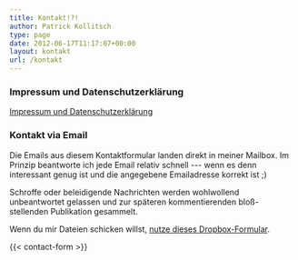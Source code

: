 ```yaml
---
title: Kontakt!?!
author: Patrick Kollitsch
type: page
date: 2012-06-17T11:17:07+00:00
layout: kontakt
url: /kontakt
---
```


### Impressum und Datenschutzerkl&auml;rung

[Impressum und Datenschutzerkl&auml;rung][1]

### Kontakt via Email

Die Emails aus diesem Kontaktformular landen direkt in meiner Mailbox. Im Prinzip beantworte ich jede Email relativ schnell --- wenn es denn interessant genug ist und die angegebene Emailadresse korrekt ist ;)

Schroffe oder beleidigende Nachrichten werden wohlwollend unbeantwortet gelassen und zur späteren kommentierenden bloß-stellenden Publikation gesammelt.

Wenn du mir Dateien schicken willst, [nutze dieses <i class="fab fa-dropbox"></i> Dropbox-Formular][2].

{{< contact-form >}}

[1]: /datenschutzerklaerung/
[2]: https://www.dropbox.com/request/Z9UXcgVtGxdexT1q3Dnr
